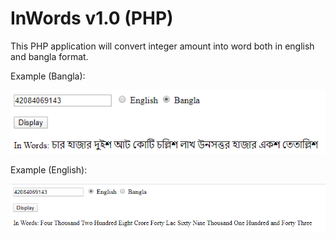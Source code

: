# InWords v1.0 (PHP)
This PHP application will convert integer amount into word both in english and bangla format.

Example (Bangla):

![Alt Text](https://github.com/tomamuns/InWords-PHP-/blob/master/InWords_PHP_bn.png)

Example (English):

![Alt Text](https://github.com/tomamuns/InWords-PHP-/blob/master/InWords_PHP_en.png)
